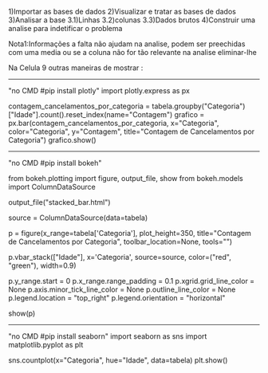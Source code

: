 1)Importar as bases de dados
2)Visualizar e tratar as bases de dados
3)Analisar a base
	3.1)Linhas
	3.2)colunas
	3.3)Dados brutos
4)Construir uma analise para indetificar o problema

Nota1:Informações a falta não ajudam na analise, podem ser preechidas com uma media
ou se a coluna não for tão relevante na analise eliminar-lhe


Na Celula 9 outras maneiras de mostrar :
___________________________________________________________________________________________
"no CMD #pip install plotly"
import plotly.express as px

contagem_cancelamentos_por_categoria = tabela.groupby("Categoria")["Idade"].count().reset_index(name="Contagem")
grafico = px.bar(contagem_cancelamentos_por_categoria, x="Categoria", color="Categoria", y="Contagem", title="Contagem de Cancelamentos por Categoria")
grafico.show()

___________________________________________________________________________________________
"no CMD #pip install bokeh"

from bokeh.plotting import figure, output_file, show
from bokeh.models import ColumnDataSource

output_file("stacked_bar.html")

source = ColumnDataSource(data=tabela)

p = figure(x_range=tabela['Categoria'], plot_height=350, title="Contagem de Cancelamentos por Categoria",
           toolbar_location=None, tools="")

p.vbar_stack(["Idade"], x='Categoria', source=source, color=("red", "green"), width=0.9)

p.y_range.start = 0
p.x_range.range_padding = 0.1
p.xgrid.grid_line_color = None
p.axis.minor_tick_line_color = None
p.outline_line_color = None
p.legend.location = "top_right"
p.legend.orientation = "horizontal"

show(p)
___________________________________________________________________________________________
"no CMD #pip install seaborn"
import seaborn as sns
import matplotlib.pyplot as plt

sns.countplot(x="Categoria", hue="Idade", data=tabela)
plt.show()



